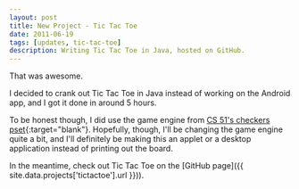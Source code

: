 ```yaml
---
layout: post
title: New Project - Tic Tac Toe
date: 2011-06-19
tags: [updates, tic-tac-toe]
description: Writing Tic Tac Toe in Java, hosted on GitHub.
---
```


That was awesome. 

I decided to crank out Tic Tac Toe in Java instead of working on the Android app, and I got it done in around 5 hours. 

<!--more-->

To be honest though, I did use the game engine from [CS 51's checkers pset](https://canvas.harvard.edu/courses/7591){:target="blank"}. Hopefully, though, I'll be changing the game engine quite a bit, and I'll definitely be making this an applet or a desktop application instead of printing out the board. 

In the meantime, check out Tic Tac Toe on the [GitHub page]({{ site.data.projects['tictactoe'].url }})).